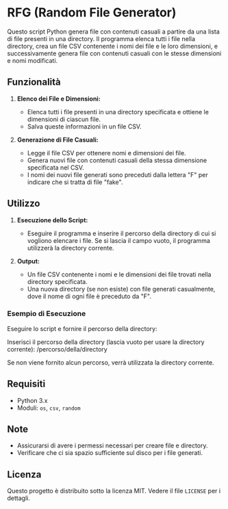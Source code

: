 
# RFG (Random File Generator)

Questo script Python genera file con contenuti casuali a partire da una lista di file presenti in una directory. Il programma elenca tutti i file nella directory, crea un file CSV contenente i nomi dei file e le loro dimensioni, e successivamente genera file con contenuti casuali con le stesse dimensioni e nomi modificati.

## Funzionalità

1. **Elenco dei File e Dimensioni:**

   - Elenca tutti i file presenti in una directory specificata e ottiene le dimensioni di ciascun file.
   - Salva queste informazioni in un file CSV.
2. **Generazione di File Casuali:**

   - Legge il file CSV per ottenere nomi e dimensioni dei file.
   - Genera nuovi file con contenuti casuali della stessa dimensione specificata nel CSV.
   - I nomi dei nuovi file generati sono preceduti dalla lettera "F" per indicare che si tratta di file "fake".

## Utilizzo

1. **Esecuzione dello Script:**

   - Eseguire il programma e inserire il percorso della directory di cui si vogliono elencare i file. Se si lascia il campo vuoto, il programma utilizzerà la directory corrente.
2. **Output:**

   - Un file CSV contenente i nomi e le dimensioni dei file trovati nella directory specificata.
   - Una nuova directory (se non esiste) con file generati casualmente, dove il nome di ogni file è preceduto da "F".

### Esempio di Esecuzione

Eseguire lo script e fornire il percorso della directory:

Inserisci il percorso della directory (lascia vuoto per usare la directory corrente): /percorso/della/directory

Se non viene fornito alcun percorso, verrà utilizzata la directory corrente.

## Requisiti

- Python 3.x
- Moduli: `os`, `csv`, `random`

## Note

- Assicurarsi di avere i permessi necessari per creare file e directory.
- Verificare che ci sia spazio sufficiente sul disco per i file generati.

## Licenza

Questo progetto è distribuito sotto la licenza MIT. Vedere il file `LICENSE` per i dettagli.
